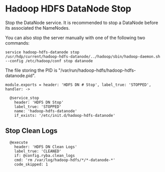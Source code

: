 
# Hadoop HDFS DataNode Stop

Stop the DataNode service. It is recommended to stop a DataNode before its
associated the NameNodes.

You can also stop the server manually with one of the following two commands:

```
service hadoop-hdfs-datanode stop
/usr/hdp/current/hadoop-hdfs-datanode/../hadoop/sbin/hadoop-daemon.sh --config /etc/hadoop/conf stop datanode
```

The file storing the PID is "/var/run/hadoop-hdfs/hadoop-hdfs-datanode.pid".

    module.exports = header: 'HDFS DN # Stop', label_true: 'STOPPED', handler: ->
    
      @service_stop
        header: 'HDFS DN Stop'
        label_true: 'STOPPED'
        name: 'hadoop-hdfs-datanode'
        if_exists: '/etc/init.d/hadoop-hdfs-datanode'

## Stop Clean Logs

      @execute
        header: 'HDFS DN Clean Logs'
        label_true: 'CLEANED'
        if: @config.ryba.clean_logs
        cmd: 'rm /var/log/hadoop-hdfs/*/*-datanode-*'
        code_skipped: 1
